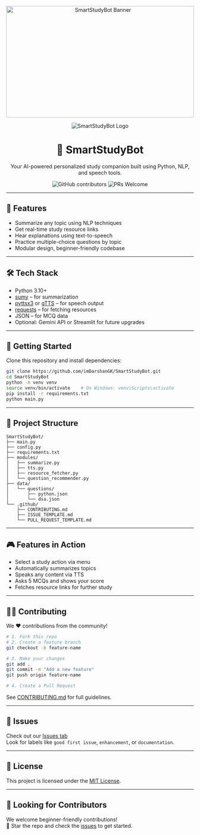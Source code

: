 <p align="center">
  <img src="https://raw.githubusercontent.com/imDarshanGK/SmartStudyBot/main/assets/banner.png" alt="SmartStudyBot Banner" width="100%" height="300px">
</p>


<p align="center">
  <img src="https://img.shields.io/badge/SmartStudyBot-AI--Powered-blue?style=for-the-badge&logo=python&logoColor=white" alt="SmartStudyBot Logo">
</p>

<h1 align="center">🤖 SmartStudyBot</h1>
<p align="center">Your AI-powered personalized study companion built using Python, NLP, and speech tools.</p>

<p align="center">
  <img src="https://img.shields.io/github/contributors/imDarshanGK/SmartStudyBot" alt="GitHub contributors">
  <img src="https://img.shields.io/badge/PRs-welcome-brightgreen.svg?style=flat-square" alt="PRs Welcome">
</p>


---

## 🧠 Features

-  Summarize any topic using NLP techniques
-  Get real-time study resource links
-  Hear explanations using text-to-speech
-  Practice multiple-choice questions by topic
-  Modular design, beginner-friendly codebase

---

## 🛠️ Tech Stack

- Python 3.10+
- [sumy](https://pypi.org/project/sumy/) – for summarization
- [pyttsx3](https://pypi.org/project/pyttsx3/) or [gTTS](https://pypi.org/project/gTTS/) – for speech output
- [requests](https://pypi.org/project/requests/) – for fetching resources
- JSON – for MCQ data
- Optional: Gemini API or Streamlit for future upgrades

---

## 🚀 Getting Started

Clone this repository and install dependencies:

```bash
git clone https://github.com/imDarshanGK/SmartStudyBot.git
cd SmartStudyBot
python -m venv venv
source venv/bin/activate    # On Windows: venv\Scripts\activate
pip install -r requirements.txt
python main.py
```

---

## 🧾 Project Structure

```
SmartStudyBot/
├── main.py
├── config.py
├── requirements.txt
├── modules/
│   ├── summarize.py
│   ├── tts.py
│   ├── resource_fetcher.py
│   └── question_recommender.py
├── data/
│   └── questions/
│       ├── python.json
│       └── dsa.json
└── .github/
    ├── CONTRIBUTING.md
    ├── ISSUE_TEMPLATE.md
    └── PULL_REQUEST_TEMPLATE.md
```

---

## 🎮 Features in Action

-  Select a study action via menu
-  Automatically summarizes topics
-  Speaks any content via TTS
-  Asks 5 MCQs and shows your score
-  Fetches resource links for further study

---

## 🧑‍💻 Contributing

We ❤️ contributions from the community!

```bash
# 1. Fork this repo
# 2. Create a feature branch
git checkout -b feature-name

# 3. Make your changes
git add .
git commit -m "Add a new feature"
git push origin feature-name

# 4. Create a Pull Request
```

See [CONTRIBUTING.md](.github/CONTRIBUTING.md) for full guidelines.

---

## 🐛 Issues

Check out our [Issues tab](https://github.com/imDarshanGK/SmartStudyBot/issues)  
Look for labels like `good first issue`, `enhancement`, or `documentation`.

---

## 📄 License

This project is licensed under the [MIT License](LICENSE).

---

## 💬 Looking for Contributors

We welcome beginner-friendly contributions!  
🌟 Star the repo and check the [issues](https://github.com/imDarshanGK/SmartStudyBot/issues) to get started.
